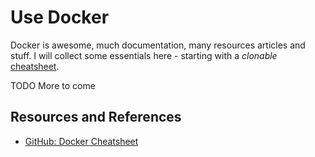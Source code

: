 # Use Docker

Docker is awesome, much documentation, many resources articles and stuff. I will collect some essentials here - starting with a _clonable_ [cheatsheet][cheatsheet].

TODO More to come

## Resources and References

- [GitHub: Docker Cheatsheet][cheatsheet]

[cheatsheet]: https://github.com/wsargent/docker-cheat-sheet

